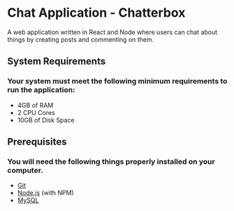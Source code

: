 # Chat Application - Chatterbox

A web application written in React and Node where users can chat about things by creating posts and commenting on them.

## System Requirements

### Your system must meet the following minimum requirements to run the application:
* 4GB of RAM
* 2 CPU Cores
* 10GB of Disk Space

## Prerequisites

### You will need the following things properly installed on your computer.

* [Git](http://git-scm.com/)
* [Node.js](http://nodejs.org/) (with NPM)
* [MySQL](http://www.mysql.com/)